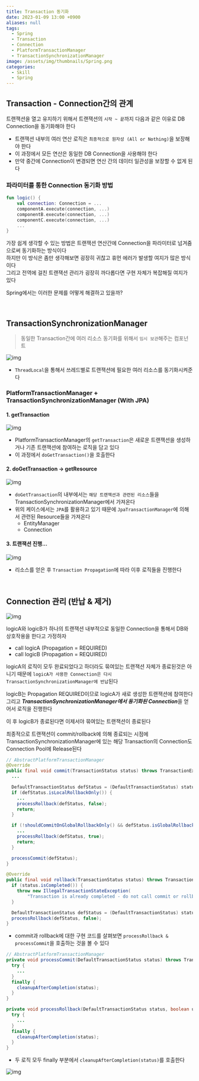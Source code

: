 ```yaml
---
title: Transaction 동기화
date: 2023-01-09 13:00 +0900
aliases: null
tags:
  - Spring
  - Transaction
  - Connection
  - PlatformTransactionManager
  - TransactionSynchronizationManager
image: /assets/img/thumbnails/Spring.png
categories:
  - Skill
  - Spring
---
```


## Transaction - Connection간의 관계

트랜잭션을 열고 유지하기 위해서 트랜잭션의 `시작 ~ 끝`까지 다음과 같은 이유로 DB Connection을 동기화해야 한다

- 트랜잭션 내부의 여러 연산 로직은 `최종적으로 원자성 (All or Nothing)`을 보장해야 한다
- 이 과정에서 모든 연산은 동일한 DB Connection을 사용해야 한다
- 만약 중간에 Connection이 변경되면 연산 간의 데이터 일관성을 보장할 수 없게 된다

### 파라미터를 통한 Connection 동기화 방법

```kotlin
fun logic() {
    val connection: Connection = ...
    componentA.execute(connection, ...)
    componentB.execute(connection, ...)
    componentC.execute(connection, ...)
    ...
}
```

가장 쉽게 생각할 수 있는 방법은 트랜잭션 연산간에 Connection을 파라미터로 넘겨줌으로써 동기화하는 방식이다<br>
하지만 이 방식은 좀만 생각해보면 굉장히 귀찮고 휴먼 에러가 발생할 여지가 많은 방식이다<br>
그리고 전역에 걸친 트랜잭션 관리가 굉장히 까다롭다면 구현 자체가 복잡해질 여지가 있다

Spring에서는 이러한 문제를 어떻게 해결하고 있을까?

<br>

## TransactionSynchronizationManager

> 동일한 Transaction간에 여러 리소스 동기화를 위해서 `임시 보관`해주는 컴포넌트

<div style="text-align: left">
  <img src="/assets/img/posts/2023-01-09-Transaction%20동기화/img1.png" alt="img"/>
</div>

- `ThreadLocal`을 통해서 쓰레드별로 트랜잭션에 필요한 여러 리소스를 동기화시켜준다

### PlatformTransactionManager + TransactionSynchronizationManager (With JPA)

#### 1. getTransaction

<div style="text-align: left">
  <img src="/assets/img/posts/2023-01-09-Transaction%20동기화/img2.png" alt="img"/>
</div>

- PlatformTransactionManager의 `getTransaction`은 새로운 트랜잭션을 생성하거나 기존 트랜잭션에 참여하는 로직을 담고 있다
- 이 과정에서 `doGetTransaction()`을 호출한다

#### 2. doGetTransaction &rarr; getResource

<div style="text-align: left">
  <img src="/assets/img/posts/2023-01-09-Transaction%20동기화/img3.png" alt="img"/>
</div>

- `doGetTransaction`의 내부에서는 `해당 트랜잭션과 관련된 리소스`들을 TransactionSynchronizationManager에서 가져온다
- 위의 케이스에서는 `JPA`를 활용하고 있기 때문에 `JpaTransactionManager`에 의해서 관련된 Resource들을 가져온다
  - EntityManager
  - Connection

#### 3. 트랜잭션 진행...

<div style="text-align: left">
  <img src="/assets/img/posts/2023-01-09-Transaction%20동기화/img4.png" alt="img"/>
</div>

- 리소스를 얻은 후 `Transaction Propagation`에 따라 이후 로직들을 진행한다

<br>

## Connection 관리 (반납 & 제거)

<div style="text-align: left">
  <img src="/assets/img/posts/2023-01-09-Transaction%20동기화/img5.png" alt="img"/>
</div>

logicA와 logicB가 하나의 트랜잭션 내부적으로 동일한 Connection을 통해서 DB와 상호작용을 한다고 가정하자

- call logicA (Propagation = REQUIRED)
- call logicB (Propagation = REQUIRED)

logicA의 로직이 모두 완료되었다고 하더라도 묶여있는 트랜잭션 자체가 종료된것은 아니기 때문에 `logicA가 사용한 Connection은 다시 TransactionSynchronizationManager에 반납`된다

logicB는 Propagation REQUIRED이므로 logicA가 새로 생성한 트랜잭션에 참여한다<br>
그리고 ***TransactionSynchronizationManager에서 동기화된 Connection***을 얻어서 로직을 진행한다

이 후 logicB가 종료된다면 이제서야 묶여있는 트랜잭션이 종료된다

최종적으로 트랜잭션이 commit/rollback에 의해 종료되는 시점에 TransactionSynchronizationManager에 있는 해당 Transaction의 Connection도 Connection Pool에 Release된다

```java
// AbstractPlatformTransactionManager
@Override
public final void commit(TransactionStatus status) throws TransactionException {
  ...

  DefaultTransactionStatus defStatus = (DefaultTransactionStatus) status;
  if (defStatus.isLocalRollbackOnly()) {
    ...
    processRollback(defStatus, false);
    return;
  }

  if (!shouldCommitOnGlobalRollbackOnly() && defStatus.isGlobalRollbackOnly()) {
    ...
    processRollback(defStatus, true);
    return;
  }

  processCommit(defStatus);
}

@Override
public final void rollback(TransactionStatus status) throws TransactionException {
  if (status.isCompleted()) {
    throw new IllegalTransactionStateException(
        "Transaction is already completed - do not call commit or rollback more than once per transaction");
  }

  DefaultTransactionStatus defStatus = (DefaultTransactionStatus) status;
  processRollback(defStatus, false);
}
```

- commit과 rollback에 대한 구현 코드를 살펴보면 `processRollback & processCommit`을 호출하는 것을 볼 수 있다

```java
// AbstractPlatformTransactionManager
private void processCommit(DefaultTransactionStatus status) throws TransactionException {
  try {
    ...
  } 
  finally {
    cleanupAfterCompletion(status);
  }
}

private void processRollback(DefaultTransactionStatus status, boolean unexpected) {
  try {
    ...
  }
  finally {
    cleanupAfterCompletion(status);
  }
}
```

- 두 로직 모두 finally 부분에서 `cleanupAfterCompletion(status)`를 호출한다

<div style="text-align: left">
  <img src="/assets/img/posts/2023-01-09-Transaction%20동기화/img6.png" alt="img"/>
</div>
